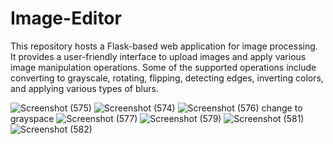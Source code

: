 # Image-Editor
This repository hosts a Flask-based web application for image processing. It provides a user-friendly interface to upload images and apply various image manipulation operations. Some of the supported operations include converting to grayscale, rotating, flipping, detecting edges, inverting colors, and applying various types of blurs.

![Screenshot (575)](https://github.com/Binod231/Image-Editor/assets/110877218/2a0e5b89-f3b4-4174-b8e9-599d6756093b)
![Screenshot (574)](https://github.com/Binod231/Image-Editor/assets/110877218/db8d3d42-64cb-41c6-b318-d9ff48bc1b74)
![Screenshot (576)](https://github.com/Binod231/Image-Editor/assets/110877218/031c91be-6a24-43da-9596-1a2458bce1c0)
change to grayspace
![Screenshot (577)](https://github.com/Binod231/Image-Editor/assets/110877218/fee3c1fd-4348-4e22-841f-952502c287c8)
![Screenshot (579)](https://github.com/Binod231/Image-Editor/assets/110877218/85b98123-857a-4746-9edb-f836f1324cf9)
![Screenshot (581)](https://github.com/Binod231/Image-Editor/assets/110877218/49f7931d-d580-4aec-a86f-bb51b567f97b)
![Screenshot (582)](https://github.com/Binod231/Image-Editor/assets/110877218/fb97d594-5bb0-4b2c-b768-0a2e858a7b7f)

